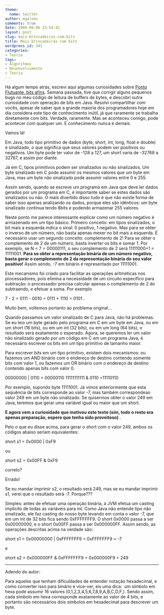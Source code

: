 ```yaml
---
theme:
  name: twitter
author: mgalves
comments: true
date: 2008-08-06 23:54:42
layout: post
slug: mais-brincadeiras-com-bits
title: Mais brincadeiras com bits
wordpress_id: 341
categories:
- Teoria
tags:
- Algoritmos
- Desenvolvimento
- Teoria
---
```


Há algum tempo atrás, escrevi aqui algumas curiosidades sobre [Ponto Flutuante, bits afins](http://log4dev.com/2008/03/18/bricando-com-bits-ponto-flutuante/). Semana passada, tive que corrigir alguns pequenos bugs no meu código de leitura de buffers de bytes, e descobri outra curiosidade com operação de bits em Java. Resolvi compartilhar com vocês, apesar de saber que a grande maioria dos programadores hoje em dia considera este tipo de conhecimento inútil, já que raramente se trabalha diretamente com bits. Verdade, raramente. Mas se aconteceu comigo, pode acontecer com qualquer um. E conhecimento nunca é demais.

Vamos lá!

Em Java, todo tipo primitivo de dados (byte, short, int, long, float e double) é sinalizado, o que significa que seus valores podem ser positivos ou negativos. Um byte pode ter valor de -128 a 127, um short varia de -32768 a 32767, e assim por diante.

Já em C, tipos primitivos podem ser sinalizados ou não sinalizados. Um byte sinalizado em C pode assumir os mesmos valores que um byte em Java, mas um byte não sinalizado pode assumir valores entre 0 e 255.

Assim sendo, quando se escreve um programa em Java que deve ler dados gerados por um programa em C, é importante saber se estes dados são sinalizados ou não. O mais divertido disso tudo é que não existe forma de saber isso apenas analizando os dados, porque eles são idênticos: um byte sinalizado continua tendo 8bits e podendo armazenar 255 valores.

Neste ponto me parece interessante explicar como um número negativo é armazenado em um tipo básico. Primeiro conceito: em tipos sinalizados, o bit mais a esquerda indica o sinal: 0 positivo, 1 negativo. Mas para se obter o inverso de um número, não basta apenas mexer no bit mais a esquerda. É necessário usar um segundo conceito: complemento de 2! Para se obter o complemento de 2 de um número, basta inverter os bits e somar 1. Por exemplo, se N = 7 = 00000111, o seu complemento de 2 será 11111000+1 = 11111001. **Para se obter a representação binária de um número negativo, basta gerar o complemento de 2 da representação binária do seu valor positivo!**  Assim sendo, -7 em binário é representado por 11111001.

Este mecanismo foi criado para facilitar as operações aritméticas nos processadores, pois elimina a necessidade de um circuito específico para subtração: o processador precisa calcular apenas o complemento de 2 do subtraendo, e efetuar a soma. Por exemplo

7 - 2 = 0111 - 0010 = 0111 + 1110 = 0101 .

Muito bem, voltemos portanto ao problema original...

Quando passamos um valor sinalizado de C para Java, não há problemas. Se eu leio um byte gerado pelo programa em C em um byte em Java, ou em um short (16 bits), ou em um int (32 bits), ou em um long (64 bits), o resultado será exatamente o esperado. Agora, se queremos ler um valor não sinalizado gerado por um código em C em um programa Java, é necessário escrever os bits em um tipo primitivo de tamanho maior.

Para escrever bits em um tipo primitivo, existem dois mecanismos: ou fazemos um AND binário com o endereço de destino contendo somente bits com valor 1, ou fazemos um OR binário com o endereço de destino contendo apenas bits com valor 0.

00000000 | 0110 = 00000110
11111111111 & 0110 =11110110

Por exemplo, supondo byte 11111001. Já vimos anteriormente que esta sequência de bits corresponde ao valor -7, mas também correspondeao valor 249 em um byte não sinalizado. Se quisermos obter o valor 249 em Java, teremos que gerar uma variável igual ou maior que um short.

**E agora vem a curiosidade que motivou este texto (sim, todo o resto era apenas preparação, espero que tenha sido proveitoso)** .

Pelo o que eu disse acima, para gerar o short com o valor 249, ambos os códigos abaixo seriam equivalentes:

short s1 = 0x0000 | 0xF9

ou

short s2 = 0x00FF & 0xF9

correto?

Errado!

Se eu mandar imprimir s2, o resultado será 249, mas se eu mandar imprimir s1, verei que o resultado será -7. Porque???

Simples: antes de efetuar uma operação binária, a JVM efetua um casting implícito de todas as variáveis para int. Como Java não entende tipo não sinalizado, ele faz casting do nosso byte levando em conta o valor -7, que em um int de 32 bits fica sendo 0xFFFFFFF9. O short 0x0000 passa a ser 0x00000000, e o short 0x00FF passa a ser 0x000000FF. Assim sendo, as operações descritas acima na verdade são:

short s1 = 0x00000000 | 0xFFFFFFF9 = 0xFFFFFFF9 = -7

e

short s2 = 0x000000FF & 0xFFFFFFF9 = 0x000000F9 = 249

-------------------------------------------------------

Adendo do autor:

Para aqueles que tenham dificuldades de entender notação hexadecimal, e como converter isso para binário e vice-ver, eis uma dica:  um símbolo em hexa pode assumir 16 valores (0,1,2,3,4,5,6,7,8,9,A,B,C,D,F,). Sendo assim, cada símbolo em hexa corresponde exatamente ao valor de 4 bits, e portanto são necessários dois símbolos em hexadecimal para descrever um byte.
